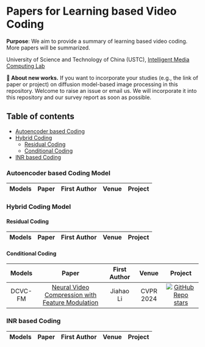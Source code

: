 # Papers for Learning based Video Coding

**Purpose**: We aim to provide a summary of learning based video coding. More papers will be summarized.

University of Science and Technology of China (USTC), [Intelligent Media Computing Lab](https://scholar.google.com/citations?user=1ayDJfsAAAAJ&hl=en&oi=ao)

**📌 About new works.** If you want to incorporate your studies (e.g., the link of paper or project) on diffusion model-based image processing in this repository. Welcome to raise an issue or email us. We will incorporate it into this repository and our survey report as soon as possible. 

## Table of contents
<!-- - [Survey paper](#survey-paper)
- [Table of contents](#table-of-contents) -->
- [Autoencoder based Coding](#autoencoder-based-coding-model)
- [Hybrid Coding](#hybrid-coding-model)
  - [Residual Coding](#residual-coding)
  - [Conditional Coding](#conditional-coding)
- [INR based Coding](#inr-based-coding)

### Autoencoder based Coding Model
| Models | Paper | First Author | Venue | Project |
| :--: | :---: | :--: | :--: | :--: |

### Hybrid Coding Model

#### Residual Coding
| Models | Paper | First Author | Venue | Project |
| :--: | :---: | :--: | :--: | :--: |

#### Conditional Coding
| Models | Paper | First Author | Venue | Project |
| :--: | :---: | :--: | :--: | :--: |
| DCVC-FM | [Neural Video Compression with Feature Modulation](https://arxiv.org/abs/2402.17414) | Jiahao Li | CVPR 2024 | [![GitHub Repo stars](https://img.shields.io/github/stars/microsoft/DCVC)](https://github.com/microsoft/DCVC/tree/main/DCVC-FM) |

### INR based Coding
| Models | Paper | First Author | Venue | Project |
| :--: | :---: | :--: | :--: | :--: |
